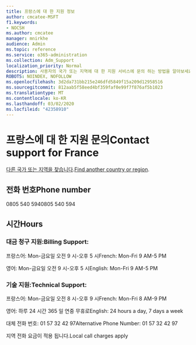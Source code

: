 ```yaml
---
title: 프랑스에 대 한 지원 정보
author: cmcatee-MSFT
f1.keywords:
- NOCSH
ms.author: cmcatee
manager: mnirkhe
audience: Admin
ms.topic: reference
ms.service: o365-administration
ms.collection: Adm_Support
localization_priority: Normal
description: 사용자의 국가 또는 지역에 대 한 지원 서비스에 문의 하는 방법을 알아보세요.
ROBOTS: NOINDEX, NOFOLLOW
ms.openlocfilehash: 3d2da731bb215e246dfd5849f15a209d12958516
ms.sourcegitcommit: 812aab5f58eed4bf359faf0e99f7f876af5b1023
ms.translationtype: MT
ms.contentlocale: ko-KR
ms.lasthandoff: 03/02/2020
ms.locfileid: "42358910"
---
```

# <a name="contact-support-for-france"></a><span data-ttu-id="c28c5-103">프랑스에 대 한 지원 문의</span><span class="sxs-lookup"><span data-stu-id="c28c5-103">Contact support for France</span></span>

<span data-ttu-id="c28c5-104">[다른 국가 또는 지역을 찾습니다](../contact-support-for-business-products.md).</span><span class="sxs-lookup"><span data-stu-id="c28c5-104">[Find another country or region](../contact-support-for-business-products.md).</span></span>

## <a name="phone-number"></a><span data-ttu-id="c28c5-105">전화 번호</span><span class="sxs-lookup"><span data-stu-id="c28c5-105">Phone number</span></span>
<span data-ttu-id="c28c5-106">0805 540 594</span><span class="sxs-lookup"><span data-stu-id="c28c5-106">0805 540 594</span></span>

## <a name="hours"></a><span data-ttu-id="c28c5-107">시간</span><span class="sxs-lookup"><span data-stu-id="c28c5-107">Hours</span></span>
### <a name="billing-support"></a><span data-ttu-id="c28c5-108">대금 청구 지원:</span><span class="sxs-lookup"><span data-stu-id="c28c5-108">Billing Support:</span></span>

<span data-ttu-id="c28c5-109">프랑스어: Mon-금요일 오전 9 시-오후 5 시</span><span class="sxs-lookup"><span data-stu-id="c28c5-109">French: Mon-Fri 9 AM-5 PM</span></span>

<span data-ttu-id="c28c5-110">영어: Mon-금요일 오전 9 시-오후 5 시</span><span class="sxs-lookup"><span data-stu-id="c28c5-110">English: Mon-Fri 9 AM-5 PM</span></span>

### <a name="technical-support"></a><span data-ttu-id="c28c5-111">기술 지원:</span><span class="sxs-lookup"><span data-stu-id="c28c5-111">Technical Support:</span></span>

<span data-ttu-id="c28c5-112">프랑스어: Mon-금요일 오전 8 시-오후 9 시</span><span class="sxs-lookup"><span data-stu-id="c28c5-112">French: Mon-Fri 8 AM-9 PM</span></span>

<span data-ttu-id="c28c5-113">영어: 하루 24 시간 365 일 연중 무휴로</span><span class="sxs-lookup"><span data-stu-id="c28c5-113">English: 24 hours a day, 7 days a week</span></span>

<span data-ttu-id="c28c5-114">대체 전화 번호: 01 57 32 42 97</span><span class="sxs-lookup"><span data-stu-id="c28c5-114">Alternative Phone Number: 01 57 32 42 97</span></span>

<span data-ttu-id="c28c5-115">지역 전화 요금이 적용 됩니다.</span><span class="sxs-lookup"><span data-stu-id="c28c5-115">Local call charges apply</span></span>
